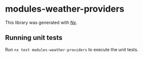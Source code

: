 # modules-weather-providers

This library was generated with [Nx](https://nx.dev).

## Running unit tests

Run `nx test modules-weather-providers` to execute the unit tests.
